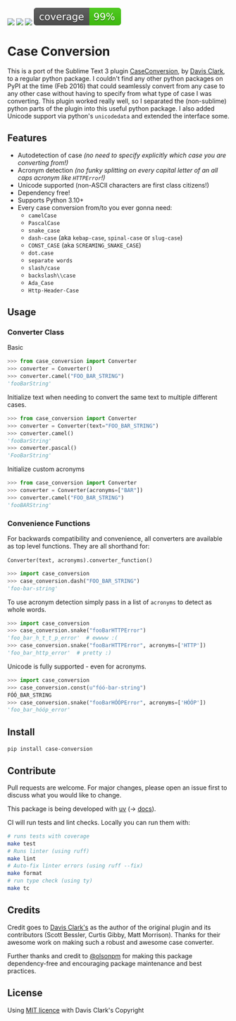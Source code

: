![](https://github.com/AlejandroFrias/case-conversion/workflows/CI/badge.svg)
![](https://img.shields.io/pypi/pyversions/case_conversion)
![](https://img.shields.io/pypi/v/case_conversion)
![](https://github.com/AlejandroFrias/case-conversion/blob/gh-pages/coverage.svg?raw=true)

# Case Conversion

This is a port of the Sublime Text 3 plugin [CaseConversion](https://github.com/jdc0589/CaseConversion), by [Davis Clark](https://github.com/jdc0589), to a regular python package. I couldn't find any other python packages on PyPI at the time (Feb 2016) that could seamlessly convert from any case to any other case without having to specify from what type of case I was converting. This plugin worked really well, so I separated the (non-sublime) python parts of the plugin into this useful python package. I also added Unicode support via python's `unicodedata` and extended the interface some.

## Features

- Autodetection of case *(no need to specify explicitly which case you are converting from!)*
- Acronym detection *(no funky splitting on every capital letter of an all caps acronym like `HTTPError`!)*
- Unicode supported (non-ASCII characters are first class citizens!)
- Dependency free!
- Supports Python 3.10+
- Every case conversion from/to you ever gonna need:
  - `camelCase`
  - `PascalCase`
  - `snake_case`
  - `dash-case` (aka `kebap-case`, `spinal-case`  or `slug-case`)
  - `CONST_CASE` (aka `SCREAMING_SNAKE_CASE`)
  - `dot.case`
  - `separate words`
  - `slash/case`
  - `backslash\\case`
  - `Ada_Case`
  - `Http-Header-Case`

## Usage


### Converter Class

Basic

```python
>>> from case_conversion import Converter
>>> converter = Converter()
>>> converter.camel("FOO_BAR_STRING")
'fooBarString'
```

Initialize text when needing to convert the same text to multiple different cases.
```python
>>> from case_conversion import Converter
>>> converter = Converter(text="FOO_BAR_STRING")
>>> converter.camel()
'fooBarString'
>>> converter.pascal()
'FooBarString'
```

Initialize custom acronyms
```python
>>> from case_conversion import Converter
>>> converter = Converter(acronyms=["BAR"])
>>> converter.camel("FOO_BAR_STRING")
'fooBARString'
```

### Convenience Functions

For backwards compatibility and convenience, all converters are available as top level functions. They are all shorthand for:

`Converter(text, acronyms).converter_function()`

```python
>>> import case_conversion
>>> case_conversion.dash("FOO_BAR_STRING")
'foo-bar-string'
```

To use acronym detection simply pass in a list of `acronyms` to detect as whole words.

```python
>>> import case_conversion
>>> case_conversion.snake("fooBarHTTPError")
'foo_bar_h_t_t_p_error'  # ewwww :(
>>> case_conversion.snake("fooBarHTTPError", acronyms=['HTTP'])
'foo_bar_http_error'  # pretty :)
```

Unicode is fully supported - even for acronyms.

```python
>>> import case_conversion
>>> case_conversion.const(u"fóó-bar-string")
FÓÓ_BAR_STRING
>>> case_conversion.snake("fooBarHÓÓPError", acronyms=['HÓÓP'])
'foo_bar_hóóp_error'
```



## Install

```
pip install case-conversion
```

## Contribute

Pull requests are welcome. For major changes, please open an issue first to discuss what you would like to change.

This package is being developed with [uv](https://github.com/astral-sh/uv) (-> [docs](https://docs.astral.sh/uv/)).

CI will run tests and lint checks.
Locally you can run them with:
```bash
# runs tests with coverage
make test
# Runs linter (using ruff)
make lint
# Auto-fix linter errors (using ruff --fix)
make format
# run type check (using ty)
make tc
```



## Credits

Credit goes to [Davis Clark's](https://github.com/jdc0589) as the author of the original plugin and its contributors (Scott Bessler, Curtis Gibby, Matt Morrison). Thanks for their awesome work on making such a robust and awesome case converter.

Further thanks and credit to [@olsonpm](https://github.com/olsonpm) for making this package dependency-free and encouraging package maintenance and best practices.


## License

Using [MIT licence](LICENSE.txt) with Davis Clark's Copyright

